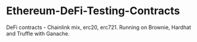 # Ethereum-DeFi-Testing-Contracts
DeFi contracts - Chainlink mix, erc20, erc721. Running on Brownie, Hardhat and Truffle with Ganache. 
